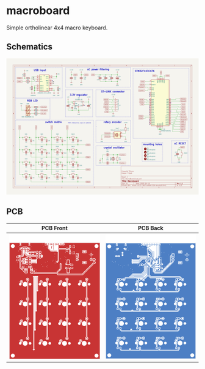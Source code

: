 # macroboard

Simple ortholinear 4x4 macro keyboard.

## Schematics

![text](images/MacroBoard-400dpi.png)

## PCB
PCB Front | PCB Back
:-------------------------:|:-------------------------:
![Front layer](images/pcb/MacroBoard-F_Cu.png) | ![Back layer](images/pcb/MacroBoard-B_Cu.png)
